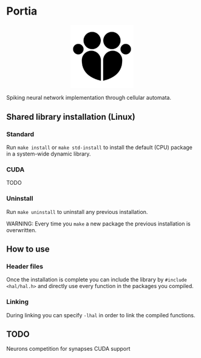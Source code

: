 # Portia
<p align="center" width="100%">
    <img width="33%" src="/portia.png"> 
</p>
Spiking neural network implementation through cellular automata.<br/>

## Shared library installation (Linux)
### Standard
Run `make install` or `make std-install` to install the default (CPU) package in a system-wide dynamic library.<br/>

### CUDA
TODO

### Uninstall
Run `make uninstall` to uninstall any previous installation.

WARNING: Every time you `make` a new package the previous installation is overwritten.

## How to use
### Header files
Once the installation is complete you can include the library by `#include <hal/hal.h>` and directly use every function in the packages you compiled.<br/>

### Linking
During linking you can specify `-lhal` in order to link the compiled functions.

## TODO
Neurons competition for synapses
CUDA support

